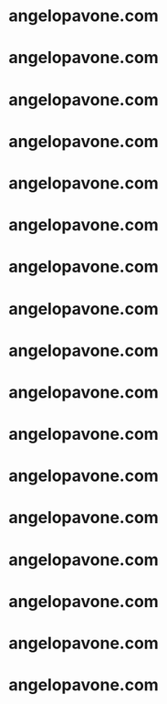 # angelopavone.com
# angelopavone.com
# angelopavone.com
# angelopavone.com
# angelopavone.com
# angelopavone.com
# angelopavone.com
# angelopavone.com
# angelopavone.com
# angelopavone.com
# angelopavone.com
# angelopavone.com
# angelopavone.com
# angelopavone.com
# angelopavone.com
# angelopavone.com
# angelopavone.com
